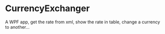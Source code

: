 # CurrencyExchanger
A WPF app, get the rate from xml, show the rate in table, change a currency to another...
